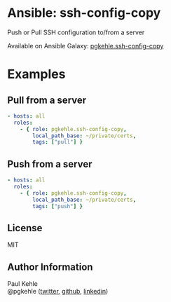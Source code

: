 # Ansible: ssh-config-copy

Push or Pull SSH configuration to/from a server

Available on Ansible Galaxy: [pgkehle.ssh-config-copy](https://galaxy.ansible.com/pgkehle/ssh-config-copy)

# Examples

## Pull from a server 

```YAML
- hosts: all
  roles:
    - { role: pgkehle.ssh-config-copy,
        local_path_base: ~/private/certs,
        tags: ["pull"] }
```

## Push from a server 

```YAML
- hosts: all
  roles:
    - { role: pgkehle.ssh-config-copy,
        local_path_base: ~/private/certs,
        tags: ["push"] }
```

## License

MIT

## Author Information

Paul Kehle  
@pgkehle ([twitter](https://twitter.com/pgkehle), [github](https://github.com/pgkehle), [linkedin](https://www.linkedin.com/in/pgkehle))
